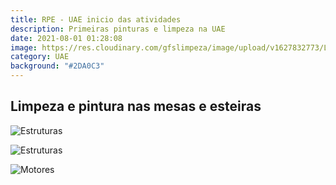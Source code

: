 ```yaml
---
title: RPE - UAE inicio das atividades
description: Primeiras pinturas e limpeza na UAE
date: 2021-08-01 01:28:08
image: https://res.cloudinary.com/gfslimpeza/image/upload/v1627832773/Limpeza%20UAE/inicio/WhatsApp_Image_2021-08-01_at_11.28.15_1_tumnfz.jpg
category: UAE
background: "#2DA0C3"
---
```

## Limpeza e pintura nas mesas e esteiras

![Estruturas](https://res.cloudinary.com/gfslimpeza/image/upload/v1627832773/Limpeza%20UAE/inicio/WhatsApp_Image_2021-08-01_at_11.28.15_1_tumnfz.jpg)

![Estruturas](https://res.cloudinary.com/gfslimpeza/image/upload/v1627832772/Limpeza%20UAE/inicio/WhatsApp_Image_2021-08-01_at_11.28.15_2_tfihpo.jpg)

![Motores](https://res.cloudinary.com/gfslimpeza/image/upload/v1627832772/Limpeza%20UAE/inicio/WhatsApp_Image_2021-08-01_at_11.28.15_ccd91s.jpg)